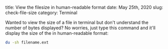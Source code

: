 title: View the filesize in human-readable format
date: May 25th, 2020
slug: check-file-size
category: Terminal

Wanted to view the size of a file in terminal but don't understand the number of bytes displayed? No worries, just type this command and it'll display the size of the in human-readable format:

```bash
du -sh filename.ext
```